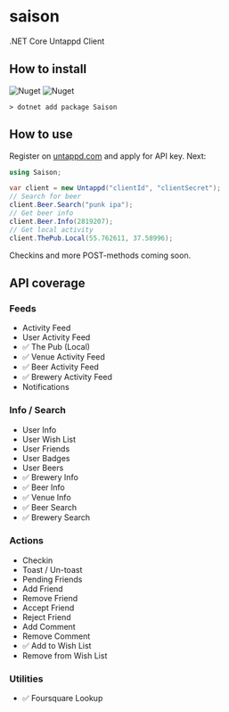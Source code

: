 # saison

.NET Core Untappd Client

## How to install

![Nuget](https://img.shields.io/nuget/v/Saison)
![Nuget](https://img.shields.io/nuget/dt/Saison)

```
> dotnet add package Saison
```

## How to use

Register on [untappd.com](https://untappd.com) and apply for API key. Next:

```c#
using Saison;

var client = new Untappd("clientId", "clientSecret");
// Search for beer
client.Beer.Search("punk ipa");
// Get beer info
client.Beer.Info(2819207);
// Get local activity
client.ThePub.Local(55.762611, 37.58996);
```

Checkins and more POST-methods coming soon.

## API coverage

### Feeds

- Activity Feed
- User Activity Feed
- ✅ The Pub (Local)
- ✅ Venue Activity Feed
- ✅ Beer Activity Feed
- ✅ Brewery Activity Feed
- Notifications

### Info / Search

- User Info
- User Wish List
- User Friends
- User Badges
- User Beers
- ✅ Brewery Info
- ✅ Beer Info
- ✅ Venue Info
- ✅ Beer Search
- ✅ Brewery Search

### Actions

- Checkin
- Toast / Un-toast
- Pending Friends
- Add Friend
- Remove Friend
- Accept Friend
- Reject Friend
- Add Comment
- Remove Comment
- ✅ Add to Wish List
- Remove from Wish List

### Utilities

- ✅ Foursquare Lookup
